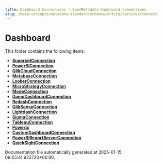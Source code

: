 ```yaml
---
title: Dashboard Connections | OpenMetadata Dashboard Connections
slug: /main-concepts/metadata-standard/schemas/entity/services/connections/dashboard
---
```


# Dashboard

This folder contains the following items:

- [**SupersetConnection**](/main-concepts/metadata-standard/schemas/entity/services/connections/dashboard/supersetconnection)
- [**PowerBIConnection**](/main-concepts/metadata-standard/schemas/entity/services/connections/dashboard/powerbiconnection)
- [**QlikCloudConnection**](/main-concepts/metadata-standard/schemas/entity/services/connections/dashboard/qlikcloudconnection)
- [**MetabaseConnection**](/main-concepts/metadata-standard/schemas/entity/services/connections/dashboard/metabaseconnection)
- [**LookerConnection**](/main-concepts/metadata-standard/schemas/entity/services/connections/dashboard/lookerconnection)
- [**MicroStrategyConnection**](/main-concepts/metadata-standard/schemas/entity/services/connections/dashboard/microstrategyconnection)
- [**ModeConnection**](/main-concepts/metadata-standard/schemas/entity/services/connections/dashboard/modeconnection)
- [**DomoDashboardConnection**](/main-concepts/metadata-standard/schemas/entity/services/connections/dashboard/domodashboardconnection)
- [**RedashConnection**](/main-concepts/metadata-standard/schemas/entity/services/connections/dashboard/redashconnection)
- [**QlikSenseConnection**](/main-concepts/metadata-standard/schemas/entity/services/connections/dashboard/qliksenseconnection)
- [**LightdashConnection**](/main-concepts/metadata-standard/schemas/entity/services/connections/dashboard/lightdashconnection)
- [**SigmaConnection**](/main-concepts/metadata-standard/schemas/entity/services/connections/dashboard/sigmaconnection)
- [**TableauConnection**](/main-concepts/metadata-standard/schemas/entity/services/connections/dashboard/tableauconnection)
- [**Powerbi**](/main-concepts/metadata-standard/schemas/entity/services/connections/dashboard/powerbi)
- [**CustomDashboardConnection**](/main-concepts/metadata-standard/schemas/entity/services/connections/dashboard/customdashboardconnection)
- [**PowerBIReportServerConnection**](/main-concepts/metadata-standard/schemas/entity/services/connections/dashboard/powerbireportserverconnection)
- [**QuickSightConnection**](/main-concepts/metadata-standard/schemas/entity/services/connections/dashboard/quicksightconnection)


Documentation file automatically generated at 2025-01-15 09:05:41.923720+00:00.
